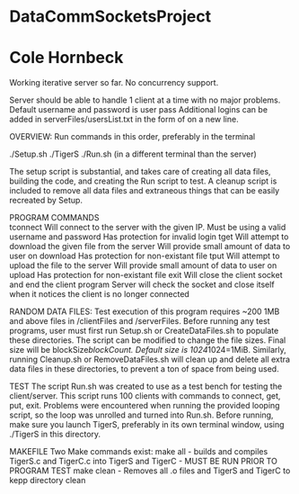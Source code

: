 # DataCommSocketsProject
# Cole Hornbeck

Working iterative server so far. No concurrency support.

Server should be able to handle 1 client at a time with
no major problems. Default username and password is
	user
	pass
Additional logins can be added in serverFiles/usersList.txt
in the form of <username> <password> on a new line.


OVERVIEW: Run commands in this order, preferably in the terminal

./Setup.sh
./TigerS
./Run.sh (in a different terminal than the server)

The setup script is substantial, and takes care of creating all data files,
building the code, and creating the Run script to test.
A cleanup script is included to remove all data files and extraneous things
that can be easily recreated by Setup.


PROGRAM COMMANDS	
tconnect <IP> <user> <password>
	Will connect to the server with the given IP.
	Must be using a valid username and password
	Has protection for invalid login
tget <fileName>
	Will attempt to download the given file from the server
	Will provide small amount of data to user on download
	Has protection for non-existant file
tput <fileName>
	Will attempt to upload the file to the server
	Will provide small amount of data to user on upload
	Has protection for non-existant file
exit
	Will close the client socket and end the client program
	Server will check the socket and close itself when it notices
		the client is no longer connected
	

RANDOM DATA FILES:
Test execution of this program requires ~200 1MB and above
files in /clientFiles and /serverFiles. Before running any
test programs, user must first run Setup.sh or CreateDataFiles.sh to
populate these directories. The script can be modified to
change the file sizes. Final size will be blockSize*blockCount.
Default size is 1024*1024=1MiB.
Similarly, running Cleanup.sh or RemoveDataFiles.sh will clean up and
delete all extra data files in these directories, to prevent
a ton of space from being used.


TEST
The script Run.sh was created to use as a test bench
for testing the client/server. This script runs 100 clients
with commands to connect, get, put, exit. Problems were encountered
when running the provided looping script, so the loop was unrolled
and turned into Run.sh.
Before running, make sure you launch TigerS, preferably
in its own terminal window, using ./TigerS in this directory.


MAKEFILE
Two Make commands exist:
make all - builds and compiles TigerS.c and TigerC.c into
	TigerS and TigerC - MUST BE RUN PRIOR TO PROGRAM TEST
make clean - Removes all .o files and TigerS and TigerC to
	kepp directory clean
